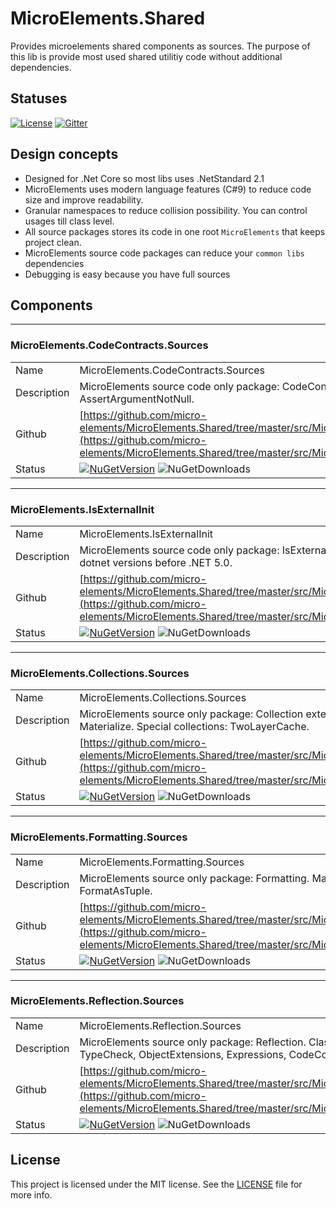 # MicroElements.Shared
Provides microelements shared components as sources. The purpose of this lib is provide most used shared utilitiy code without additional dependencies.

## Statuses
[![License](https://img.shields.io/github/license/micro-elements/MicroElements.Shared.svg)](https://raw.githubusercontent.com/micro-elements/MicroElements.Shared/master/LICENSE)
[![Gitter](https://img.shields.io/gitter/room/micro-elements/MicroElements.Shared.svg)](https://gitter.im/micro-elements/MicroElements.Shared)

## Design concepts

- Designed for .Net Core so most libs uses .NetStandard 2.1
- MicroElements uses modern language features (C#9) to reduce code size and improve readability.
- Granular namespaces to reduce collision possibility. You can control usages till class level.
- All source packages stores its code in one root `MicroElements` that keeps project clean.
- MicroElements source code packages can reduce your `common libs` dependencies
- Debugging is easy because you have full sources

## Components
___
### MicroElements.CodeContracts.Sources
|   |   |
--- | ---
Name | MicroElements.CodeContracts.Sources
Description | MicroElements source code only package: CodeContracts. Main methods: AssertArgumentNotNull.
Github | [https://github.com/micro-elements/MicroElements.Shared/tree/master/src/MicroElements.CodeContracts.Sources](https://github.com/micro-elements/MicroElements.Shared/tree/master/src/MicroElements.CodeContracts.Sources)
Status | [![NuGetVersion](https://img.shields.io/nuget/v/MicroElements.CodeContracts.Sources.svg)](https://www.nuget.org/packages/MicroElements.CodeContracts.Sources) ![NuGetDownloads](https://img.shields.io/nuget/dt/MicroElements.CodeContracts.Sources.svg)

___
### MicroElements.IsExternalInit
|   |   |
--- | ---
Name | MicroElements.IsExternalInit
Description | MicroElements source code only package: IsExternalInit. Record support for dotnet versions before .NET 5.0.
Github | [https://github.com/micro-elements/MicroElements.Shared/tree/master/src/MicroElements.IsExternalInit](https://github.com/micro-elements/MicroElements.Shared/tree/master/src/MicroElements.IsExternalInit)
Status | [![NuGetVersion](https://img.shields.io/nuget/v/MicroElements.IsExternalInit.svg)](https://www.nuget.org/packages/MicroElements.IsExternalInit) ![NuGetDownloads](https://img.shields.io/nuget/dt/MicroElements.IsExternalInit.svg)

___
### MicroElements.Collections.Sources
|   |   |
--- | ---
Name | MicroElements.Collections.Sources
Description | MicroElements source only package: Collection extensions: NotNull, Iterate, Materialize. Special collections: TwoLayerCache.
Github | [https://github.com/micro-elements/MicroElements.Shared/tree/master/src/MicroElements.Collections.Sources](https://github.com/micro-elements/MicroElements.Shared/tree/master/src/MicroElements.Collections.Sources)
Status | [![NuGetVersion](https://img.shields.io/nuget/v/MicroElements.Collections.Sources.svg)](https://www.nuget.org/packages/MicroElements.Collections.Sources) ![NuGetDownloads](https://img.shields.io/nuget/dt/MicroElements.Collections.Sources.svg)

___
### MicroElements.Formatting.Sources
|   |   |
--- | ---
Name | MicroElements.Formatting.Sources
Description | MicroElements source only package: Formatting. Main methods: FormatValue, FormatAsTuple.
Github | [https://github.com/micro-elements/MicroElements.Shared/tree/master/src/MicroElements.Formatting.Sources](https://github.com/micro-elements/MicroElements.Shared/tree/master/src/MicroElements.Formatting.Sources)
Status | [![NuGetVersion](https://img.shields.io/nuget/v/MicroElements.Formatting.Sources.svg)](https://www.nuget.org/packages/MicroElements.Formatting.Sources) ![NuGetDownloads](https://img.shields.io/nuget/dt/MicroElements.Formatting.Sources.svg)

___
### MicroElements.Reflection.Sources
|   |   |
--- | ---
Name | MicroElements.Reflection.Sources
Description | MicroElements source only package: Reflection. Classes: TypeExtensions, TypeCheck, ObjectExtensions, Expressions, CodeCompiler, FriendlyName.
Github | [https://github.com/micro-elements/MicroElements.Shared/tree/master/src/MicroElements.Reflection.Sources](https://github.com/micro-elements/MicroElements.Shared/tree/master/src/MicroElements.Reflection.Sources)
Status | [![NuGetVersion](https://img.shields.io/nuget/v/MicroElements.Reflection.Sources.svg)](https://www.nuget.org/packages/MicroElements.Reflection.Sources) ![NuGetDownloads](https://img.shields.io/nuget/dt/MicroElements.Reflection.Sources.svg)

## License
This project is licensed under the MIT license. See the [LICENSE] file for more info.

[LICENSE]: https://raw.githubusercontent.com/micro-elements/MicroElements.Shared/master/LICENSE